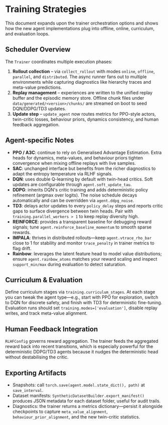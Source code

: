 # Training Strategies

This document expands upon the trainer orchestration options and shows how the new
agent implementations plug into offline, online, curriculum, and evaluation loops.

## Scheduler Overview

The `Trainer` coordinates multiple execution phases:

1. **Rollout collection** – via `collect_rollout` with modes `online`, `offline`,
   `parallel`, and `distributed`. The async runner fans out to multiple environments
   while capturing diagnostics like hierarchy traces and meta-value predictions.
2. **Replay management** – experiences are written to the unified replay buffer and the
   episodic memory store. Offline chunk files under `data/generated/<version>/chunks/`
   are streamed on boot to seed DQN/DDPG/TD3 updates.
3. **Update step** – `update_agent` now routes metrics for PPO-style actors, twin-critic
   losses, behaviour priors, dynamics consistency, and human feedback aggregation.

## Agent-specific Notes

- **PPO / A3C**: continue to rely on Generalised Advantage Estimation. Extra heads for
  dynamics, meta-values, and behaviour priors tighten convergence when mixing offline
  replays with live samples.
- **SAC**: unchanged interface but benefits from the richer diagnostics to adapt the
  entropy temperature via RLHF signals.
- **DQN**: uses double Q-learning by default with twin-head critics. Soft updates are
  configurable through `agent.soft_update_tau`.
- **DDPG**: inherits DQN's critic training and adds deterministic policy refinement
  (argmax over logits). The noise schedule decays automatically and can be overridden
  via `agent.ddpg_noise`.
- **TD3**: delays actor updates to every `policy_delay` steps and reports critic gaps to
  surface divergence between twin heads. Pair with `training.parallel_workers > 1` to
  keep replay diversity high.
- **REINFORCE**: provides a transparent baseline for debugging reward signals; tune
  `agent.reinforce_baseline_momentum` to smooth sparse rewards.
- **IMPALA**: thrives in distributed rollouts—keep `agent.vtrace_rho_bar` close to 1 for
  stability and monitor `trace_penalty` in trainer metrics to flag drift.
- **Rainbow**: leverages the latent feature head to model value distributions; ensure
  `agent.rainbow_atoms` matches your reward scaling and inspect `support_min/max`
  during evaluation to detect saturation.

## Curriculum & Evaluation

Define curriculum stages via `training.curriculum_stages`. At each stage you can tweak
the agent type—e.g., start with PPO for exploration, switch to DQN for discrete safety,
and finish with TD3 for deterministic fine-tuning. Evaluation runs should set
`training.modes=['evaluation']`, disable replay writes, and track meta-value alignment.

## Human Feedback Integration

`RLHFConfig` governs reward aggregation. The trainer feeds the aggregated reward back
into recent transitions, which is especially powerful for the deterministic DDPG/TD3
agents because it nudges the deterministic head without destabilising the critic.

## Exporting Artifacts

- Snapshots: call `torch.save(agent.model.state_dict(), path)` at `save_interval`.
- Dataset manifests: `SyntheticDatasetBuilder.export_manifest()` produces JSON metadata
  for each dataset folder, useful for audit trails.
- Diagnostics: the trainer returns a metrics dictionary—persist it alongside checkpoints
  to capture `meta_value_alignment`, `behaviour_prior_alignment`, and the new
  twin-critic statistics.
